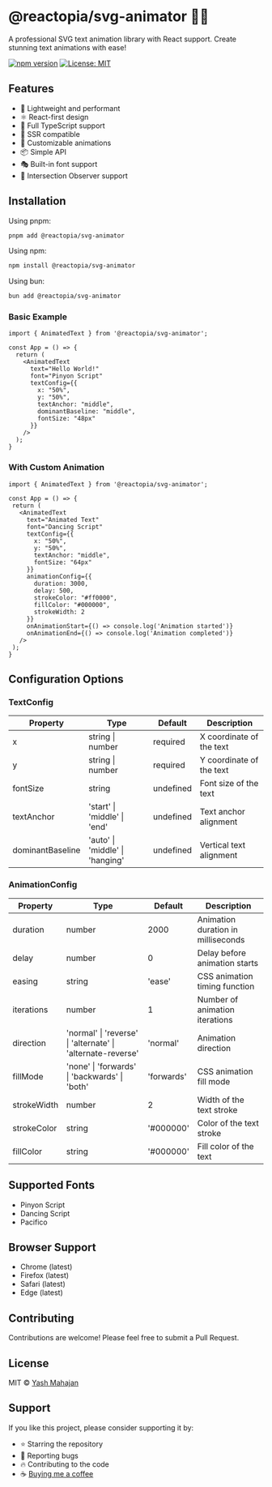 # @reactopia/svg-animator 🎨✨

A professional SVG text animation library with React support. Create stunning text animations with ease!

[![npm version](https://badge.fury.io/js/@reactopia%2Fsvg-animator.svg)](https://www.npmjs.com/package/@reactopia/svg-animator)
[![License: MIT](https://img.shields.io/badge/License-MIT-yellow.svg)](https://opensource.org/licenses/MIT)

## Features

- 🚀 Lightweight and performant
- ⚛️ React-first design
- 🎯 Full TypeScript support
- 🔄 SSR compatible
- 🎨 Customizable animations
- 📦 Simple API
- 🎭 Built-in font support
- 👀 Intersection Observer support

## Installation

Using pnpm:
```bash
pnpm add @reactopia/svg-animator
```

Using npm:
```bash
npm install @reactopia/svg-animator
```

Using bun:
```bash
bun add @reactopia/svg-animator
```

### Basic Example
```tsx
import { AnimatedText } from '@reactopia/svg-animator';

const App = () => {
  return (
    <AnimatedText
      text="Hello World!"
      font="Pinyon Script"
      textConfig={{
        x: "50%",
        y: "50%",
        textAnchor: "middle",
        dominantBaseline: "middle",
        fontSize: "48px"
      }}
    />
  );
}
```

### With Custom Animation
 ```tsx
import { AnimatedText } from '@reactopia/svg-animator';
    
const App = () => {
  return (
    <AnimatedText
      text="Animated Text"
      font="Dancing Script"
      textConfig={{
        x: "50%",
        y: "50%",
        textAnchor: "middle",
        fontSize: "64px"
      }}
      animationConfig={{
        duration: 3000,
        delay: 500,
        strokeColor: "#ff0000",
        fillColor: "#000000",
        strokeWidth: 2
      }}
      onAnimationStart={() => console.log('Animation started')}
      onAnimationEnd={() => console.log('Animation completed')}
    />
  );
}
```


## Configuration Options

### TextConfig
| Property | Type | Default | Description |
|----------|------|---------|-------------|
| x | string \| number | required | X coordinate of the text |
| y | string \| number | required | Y coordinate of the text |
| fontSize | string | undefined | Font size of the text |
| textAnchor | 'start' \| 'middle' \| 'end' | undefined | Text anchor alignment |
| dominantBaseline | 'auto' \| 'middle' \| 'hanging' | undefined | Vertical text alignment |

### AnimationConfig
| Property | Type | Default | Description |
|----------|------|---------|-------------|
| duration | number | 2000 | Animation duration in milliseconds |
| delay | number | 0 | Delay before animation starts |
| easing | string | 'ease' | CSS animation timing function |
| iterations | number | 1 | Number of animation iterations |
| direction | 'normal' \| 'reverse' \| 'alternate' \| 'alternate-reverse' | 'normal' | Animation direction |
| fillMode | 'none' \| 'forwards' \| 'backwards' \| 'both' | 'forwards' | CSS animation fill mode |
| strokeWidth | number | 2 | Width of the text stroke |
| strokeColor | string | '#000000' | Color of the text stroke |
| fillColor | string | '#000000' | Fill color of the text |

## Supported Fonts
- Pinyon Script
- Dancing Script
- Pacifico

## Browser Support
- Chrome (latest)
- Firefox (latest)
- Safari (latest)
- Edge (latest)

## Contributing
Contributions are welcome! Please feel free to submit a Pull Request.

## License
MIT © [Yash Mahajan](https://github.com/YashM20)

## Support
If you like this project, please consider supporting it by:
- ⭐ Starring the repository
- 🐛 Reporting bugs
- 🔥 Contributing to the code
- ☕ [Buying me a coffee](https://ko-fi.com/yash_mhj)